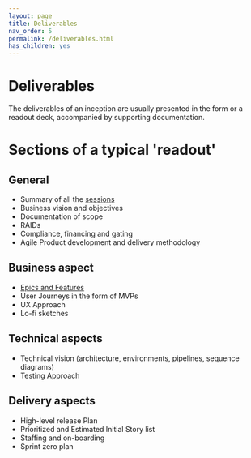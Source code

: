```yaml
---
layout: page
title: Deliverables
nav_order: 5
permalink: /deliverables.html
has_children: yes
---
```


# Deliverables

The deliverables of an inception are usually presented in the form or a readout deck, accompanied by supporting documentation.

# Sections of a typical 'readout'

## General

- Summary of all the [sessions](/desired-outcomes.html)
- Business vision and objectives
- Documentation of scope
- RAIDs
- Compliance, financing and gating
- Agile Product development and delivery methodology
  
## Business aspect

- [Epics and Features](/features.html)
- User Journeys in the form of MVPs
- UX Approach
- Lo-fi sketches
  
## Technical aspects

- Technical vision (architecture, environments, pipelines, sequence diagrams)
- Testing Approach

## Delivery aspects

- High-level release Plan
- Prioritized and Estimated Initial Story list
- Staffing and on-boarding
- Sprint zero plan
